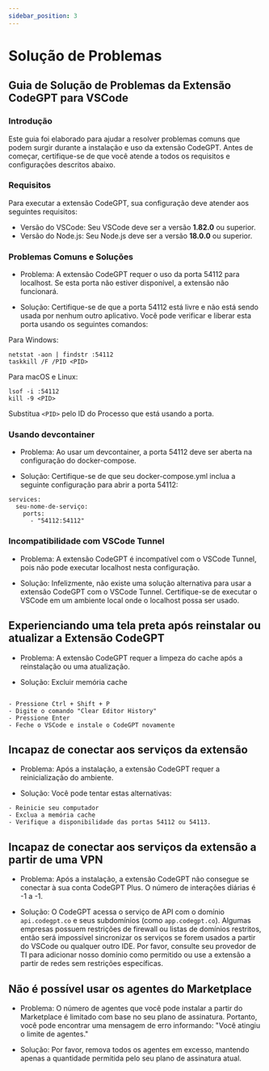 ```yaml
---
sidebar_position: 3
---
```


# Solução de Problemas

## Guia de Solução de Problemas da Extensão CodeGPT para VSCode

### Introdução

Este guia foi elaborado para ajudar a resolver problemas comuns que podem surgir durante a instalação e uso da extensão CodeGPT. Antes de começar, certifique-se de que você atende a todos os requisitos e configurações descritos abaixo.

### Requisitos

Para executar a extensão CodeGPT, sua configuração deve atender aos seguintes requisitos:

- Versão do VSCode: Seu VSCode deve ser a versão **1.82.0** ou superior.
- Versão do Node.js: Seu Node.js deve ser a versão **18.0.0** ou superior.

### Problemas Comuns e Soluções

- Problema:
A extensão CodeGPT requer o uso da porta 54112 para localhost. Se esta porta não estiver disponível, a extensão não funcionará.

- Solução:
Certifique-se de que a porta 54112 está livre e não está sendo usada por nenhum outro aplicativo. Você pode verificar e liberar esta porta usando os seguintes comandos:

Para Windows:

```
netstat -aon | findstr :54112
taskkill /F /PID <PID>
```

Para macOS e Linux:

```
lsof -i :54112
kill -9 <PID>
```
Substitua `<PID>` pelo ID do Processo que está usando a porta.

### Usando devcontainer

- Problema:
Ao usar um devcontainer, a porta 54112 deve ser aberta na configuração do docker-compose.

- Solução:
Certifique-se de que seu docker-compose.yml inclua a seguinte configuração para abrir a porta 54112:

```
services:
  seu-nome-de-serviço:
    ports:
      - "54112:54112"
```

### Incompatibilidade com VSCode Tunnel

- Problema:
A extensão CodeGPT é incompatível com o VSCode Tunnel, pois não pode executar localhost nesta configuração.

- Solução:
Infelizmente, não existe uma solução alternativa para usar a extensão CodeGPT com o VSCode Tunnel. Certifique-se de executar o VSCode em um ambiente local onde o localhost possa ser usado.

## Experienciando uma tela preta após reinstalar ou atualizar a Extensão CodeGPT
- Problema:
A extensão CodeGPT requer a limpeza do cache após a reinstalação ou uma atualização.

- Solução: Excluir memória cache
```

- Pressione Ctrl + Shift + P
- Digite o comando "Clear Editor History"
- Pressione Enter
- Feche o VSCode e instale o CodeGPT novamente
```

## Incapaz de conectar aos serviços da extensão
- Problema:
Após a instalação, a extensão CodeGPT requer a reinicialização do ambiente.

- Solução:
Você pode tentar estas alternativas:
```
- Reinicie seu computador
- Exclua a memória cache 
- Verifique a disponibilidade das portas 54112 ou 54113.
```

## Incapaz de conectar aos serviços da extensão a partir de uma VPN
- Problema:
Após a instalação, a extensão CodeGPT não consegue se conectar à sua conta CodeGPT Plus. O número de interações diárias é -1 a -1.

- Solução:
O CodeGPT acessa o serviço de API com o domínio `api.codegpt.co` e seus subdomínios (como `app.codegpt.co`). Algumas empresas possuem restrições de firewall ou listas de domínios restritos, então será impossível sincronizar os serviços se forem usados a partir do VSCode ou qualquer outro IDE. 
Por favor, consulte seu provedor de TI para adicionar nosso domínio como permitido ou use a extensão a partir de redes sem restrições específicas.

## Não é possível usar os agentes do Marketplace
- Problema:
O número de agentes que você pode instalar a partir do Marketplace é limitado com base no seu plano de assinatura. Portanto, você pode encontrar uma mensagem de erro informando: "Você atingiu o limite de agentes."

- Solução:
Por favor, remova todos os agentes em excesso, mantendo apenas a quantidade permitida pelo seu plano de assinatura atual.